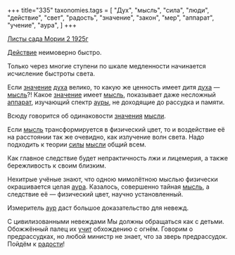 +++
title="335"
taxonomies.tags = [
 "Дух",
 "мысль",
 "сила",
 "люди",
 "действие",
 "свет",
 "радость",
 "значение",
 "закон",
 "мер",
 "аппарат",
 "учение",
 "аура",
]
+++

[Листы сада Мории 2 1925г](/agni/1925)

[Действие](/tags/мысль) неимоверно быстро.   

Только через многие ступени по шкале медленности начинается исчисление быстроты света.   

Если [значение](/tags/значение) [духа](/tags/Дух) велико, то какую же ценность имеет дитя [духа](/tags/Дух) — [мысль](/tags/мысль)?! Какое [значение](/tags/значение) имеет [мысль](/tags/мысль), показывает даже несложный [аппарат](/tags/аппарат), изучающий спектр [ауры](/tags/Дух), не доходящие до рассудка и памяти.   

Всюду говорится об одинаковости [значения](/tags/значение) [мысли](/tags/мысль).   

Если [мысль](/tags/мысль) трансформируется в физический цвет, то и воздействие её на расстоянии так же очевидно, как излучение волн света. Надо подходить к теории [силы](/tags/сила) [мысли](/tags/закон) общий всем.   

Как главное следствие будет непрактичность лжи и лицемерия, а также бережливость к своим близким.   

Нехитрые учёные знают, что одною мимолётною мыслью физически окрашивается целая [аура](/tags/аура). Казалось, совершенно тайная [мысль](/tags/мысль), а следствие её — физический цвет, научно установленный.   

Измеритель [аур](/tags/аура) даст большое доказательство для невежд.   

С цивилизованными невеждами Мы должны обращаться как с детьми. Обожжённый палец их [учит](/tags/учение) обхождению с огнём. Говорим о предрассудках, но любой министр не знает, что за зверь предрассудок. Пойдём к [радости](/tags/радость)!   


